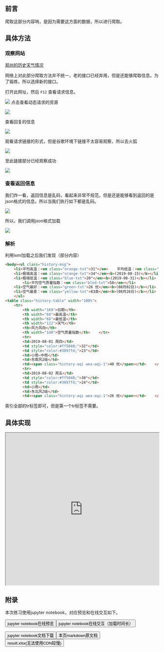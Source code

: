 

## 前言

爬取这部分内容呐，是因为需要这方面的数据，所以进行爬取。

## 具体方法

### 观察网站

[郑州的历史天气情况](http://tianqi.2345.com/wea_history/57083.htm)

网络上对此部分爬取方法并不统一，老的接口已经弃用，但是还能够爬取信息。为了锻炼，所以选择新的接口。

打开此网址，然后 `F12` 查看请求信息。

![](https://cdn.jsdelivr.net/gh/wfy-belief/PicGo-images//blog/20200818120509.png)	点击查看动态请求的资源

![](https://cdn.jsdelivr.net/gh/wfy-belief/PicGo-images//blog/20200818120711.png)

查看回复的信息

![](https://cdn.jsdelivr.net/gh/wfy-belief/PicGo-images//blog/20200818120739.png)

观看请求链接的形式，但是谷歌环境下链接不太容易观察，所以去火狐

![](https://cdn.jsdelivr.net/gh/wfy-belief/PicGo-images//blog/20200818120849.png)

至此链接部分已经观察成功

![](https://cdn.jsdelivr.net/gh/wfy-belief/PicGo-images//blog/20200818120939.png)

### 查看返回信息

我们炸一看，返回信息是乱码，看起来非常不规范，但是还是能够看到返回的是json格式的信息。所以当我们执行如下都是乱码。

![](https://cdn.jsdelivr.net/gh/wfy-belief/PicGo-images//blog/20200818121354.png)

所以，我们调用json格式加载

![](https://cdn.jsdelivr.net/gh/wfy-belief/PicGo-images//blog/20200818121525.png)

### 解析

利用lxml加载之后我们发现（部分内容）

```html
<body><ul class="history-msg">
    <li>平均高温：<em class="orange-txt">31°</em>    平均低温：<em class="blue-txt">23°</em></li>
    <li>极端高温：<em class="orange-txt">34°</em><b>(2019-08-15)</b></li>
    <li>极端低温：<em class="blue-txt">20°</em><b>(2019-08-31)</b></li>
        <li>平均空气质量指数：<em class="blod-txt">58</em></li>
    <li>空气最好：<em class="green-txt">26 优</em><b>(08月02日)</b></li>
    <li>空气最差：<em class="yellow-txt">83良</em><b>(08月26日)</b></li>
    </ul>
<table class="history-table" width="100%">
    <tr>
        <th width="169">日期</th>
        <th width="68">最高温</th>
        <th width="68">最低温</th>
        <th width="122">天气</th>
        <th>风力风向</th>
        <th width="140">空气质量指数</th>    </tr>
        <tr>
        <td>2019-08-01 周四</td>
        <td style="color:#ff5040;">32°</td>
        <td style="color:#3097fd;">23°</td>
        <td>小雨~中雨</td>
        <td>东南风2级</td>
        <td><span class="history-aqi wea-aqi-1">40 优</span></td>    </tr>
        <tr>
        <td>2019-08-02 周五</td>
        <td style="color:#ff5040;">30°</td>
        <td style="color:#3097fd;">24°</td>
        <td>小雨</td>
        <td>东北风2级</td>
        <td><span class="history-aqi wea-aqi-1">26 优</span></td>    </tr>
```

索引全部的tr标签即可，但是第一个tr标签不需要。

## 具体实现

<iframe src="https://nbviewer.jupyter.org/github/wfy-belief/python/blob/master/docs/pandas/tianqi/818.ipynb" width="100%" height="500px" scrolling="yes"></iframe>

## 附录

<p>本次练习使用jupyter notebook，对应预览和在线交互如下。</p>
<a href="https://nbviewer.jupyter.org/github/wfy-belief/python/blob/master/docs/pandas/tianqi/818.ipynb"><button class="mybutton">jupyter notebook在线预览</button></a><a href="https://mybinder.org/v2/gh/wfy-belief/python/master?filepath=docs/pandas/tianqi/818.ipynb"><button class="mybutton">jupyter notebook在线交互（加载时间长）</button></a>

<a href="https://cdn.jsdelivr.net/gh/wfy-belief/python@master/docs/pandas/tianqi/818.ipynb"><button class="mybutton">jupyter notebook文档下载</button></a><a href="https://cdn.jsdelivr.net/gh/wfy-belief/python@master/docs/pandas/tianqi/818.md"><button class="mybutton">本页markdown原文档</button></a><a href="https://github.com/wfy-belief/python/blob/master/docs/pandas/tianqi/result.xlsx?raw=true"><button class="mybutton">result.xlsx(无法使用CDN较慢)</button></a>